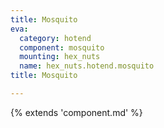 ```yaml
---
title: Mosquito
eva:
  category: hotend
  component: mosquito
  mounting: hex_nuts
  name: hex_nuts.hotend.mosquito
title: Mosquito

---
```


{% extends 'component.md' %}
